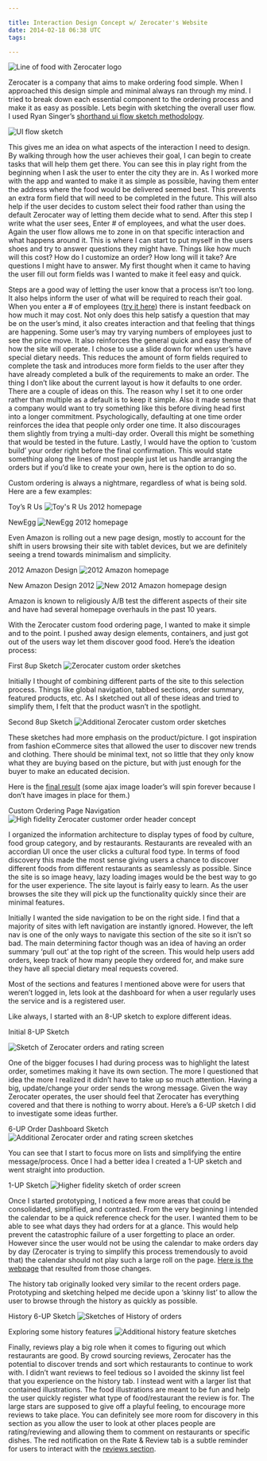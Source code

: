 ```yaml
---

title: Interaction Design Concept w/ Zerocater's Website
date: 2014-02-18 06:38 UTC
tags: 

---
```


![Line of food with Zerocater logo](https://lh3.googleusercontent.com/-ApT42S-sVF0/Tm3W44S8gmI/AAAAAAAAAqg/7sTpUIRdqEQ/s560/zerocater.png)

Zerocater is a company that aims to make ordering food simple. When I approached this design simple and minimal always ran through my mind. I tried to break down each essential component to the ordering process and make it as easy as possible. Lets begin with sketching the overall user flow. I used Ryan Singer’s [shorthand ui flow sketch methodology](http://37signals.com/svn/posts/1926-a-shorthand-for-designing-ui-flows).

![UI flow sketch](https://lh4.googleusercontent.com/-_Q9I5W9r1t0/Tm3ZN6RZ4HI/AAAAAAAAArQ/X6u--uDitaw/s560/2011-09-12_03-04-00_865.jpg)

This gives me an idea on what aspects of the interaction I need to design. By walking through how the user achieves their goal, I can begin to create tasks that will help them get there. You can see this in play right from the beginning when I ask the user to enter the city they are in. As I worked more with the app and wanted to make it as simple as possible, having them enter the address where the food would be delivered seemed best. This prevents an extra form field that will need to be completed in the future. This will also help if the user decides to custom select their food rather than using the default Zerocater way of letting them decide what to send. After this step I write what the user sees, Enter # of employees, and what the user does. Again the user flow allows me to zone in on that specific interaction and what happens around it. This is where I can start to put myself in the users shoes and try to answer questions they might have. Things like how much will this cost? How do I customize an order? How long will it take? Are questions I might have to answer. My first thought when it came to having the user fill out form fields was I wanted to make it feel easy and quick.

Steps are a good way of letting the user know that a process isn’t too long. It also helps inform the user of what will be required to reach their goal. When you enter a # of employees ([try it here](http://severe-mountain-146.heroku.com/)) there is instant feedback on how much it may cost. Not only does this help satisfy a question that may be on the user’s mind, it also creates interaction and that feeling that things are happening. Some user’s may try varying numbers of employees just to see the price move. It also reinforces the general quick and easy theme of how the site will operate. I chose to use a slide down for when user’s have special dietary needs. This reduces the amount of form fields required to complete the task and introduces more form fields to the user after they have already completed a bulk of the requirements to make an order. The thing I don’t like about the current layout is how it defaults to one order. There are a couple of ideas on this. The reason why I set it to one order rather than multiple as a default is to keep it simple. Also it made sense that a company would want to try something like this before diving head first into a longer commitment. Psychologically, defaulting at one time order reinforces the idea that people only order one time. It also discourages them slightly from trying a multi-day order. Overall this might be something that would be tested in the future. Lastly, I would have the option to ‘custom build’ your order right before the final confirmation. This would state something along the lines of most people just let us handle arranging the orders but if you’d like to create your own, here is the option to do so.

Custom ordering is always a nightmare, regardless of what is being sold. Here are a few examples:

Toy’s R Us 
![Toy's R Us 2012 homepage](https://lh6.googleusercontent.com/-m1Ck8wYFroE/Tm5p9SGrQBI/AAAAAAAAAuo/5X9B7DQHZeQ/s560/toysrus.png)

NewEgg
![NewEgg 2012 homepage](https://lh5.googleusercontent.com/-1K0tfANMCGI/Tm5p9Tt9anI/AAAAAAAAAuk/pDnBYxMe0yw/s560/newegg.png)

Even Amazon is rolling out a new page design, mostly to account for the shift in users browsing their site with tablet devices, but we are definitely seeing a trend towards minimalism and simplicity.

2012 Amazon Design
![2012 Amazon homepage](https://lh6.googleusercontent.com/-2or26M99oqk/Tm5vWtLGsGI/AAAAAAAAAvM/FZugpXOIj24/s560/amazonOld.png)

New Amazon Design 2012
![New 2012 Amazon homepage design](https://lh4.googleusercontent.com/-JghNfoneFns/Tm5vWz1ky7I/AAAAAAAAAvQ/BHgyYBRkKU4/s560/amazonNew.png)

Amazon is known to religiously A/B test the different aspects of their site and have had several homepage overhauls in the past 10 years.

With the Zerocater custom food ordering page, I wanted to make it simple and to the point. I pushed away design elements, containers, and just got out of the users way let them discover good food. Here’s the ideation process:

First 8up Sketch 
![Zerocater custom order sketches](https://lh6.googleusercontent.com/-Ubno06MAKbA/Tm3jeMphOTI/AAAAAAAAAtI/DAHYV3Mv6Ko/s560/2011-09-12_03-46-22_266.jpg)

Initially I thought of combining different parts of the site to this selection process. Things like global navigation, tabbed sections, order summary, featured products, etc. As I sketched out all of these ideas and tried to simplify them, I felt that the product wasn’t in the spotlight.

Second 8up Sketch
![Additional Zerocater custom order sketches](https://lh4.googleusercontent.com/-IQpVhHX5xkc/Tm3jUJz2hrI/AAAAAAAAAtA/C1ql73T3C3w/s560/2011-09-12_03-47-03_504.jpg)

These sketches had more emphasis on the product/picture. I got inspiration from fashion eCommerce sites that allowed the user to discover new trends and clothing. There should be minimal text, not so little that they only know what they are buying based on the picture, but with just enough for the buyer to make an educated decision.

Here is the [final result](http://severe-mountain-146.heroku.com/custom) (some ajax image loader’s will spin forever because I don’t have images in place for them.)

Custom Ordering Page Navigation
![High fidelity Zerocater customer order header concept](https://lh4.googleusercontent.com/-wHRoo0j1weg/Tm51RfEdHqI/AAAAAAAAAvk/oyXePdPHx14/s560/zerocatercustom.png)

I organized the information architecture to display types of food by culture, food group category, and by restaurants. Restaurants are revealed with an accordian UI once the user clicks a cultural food type. In terms of food discovery this made the most sense giving users a chance to discover different foods from different restaurants as seamlessly as possible. Since the site is so image heavy, lazy loading images would be the best way to go for the user experience. The site layout is fairly easy to learn. As the user browses the site they will pick up the functionality quickly since their are minimal features.

Initially I wanted the side navigation to be on the right side. I find that a majority of sites with left navigation are instantly ignored. However, the left nav is one of the only ways to navigate this section of the site so it isn’t so bad. The main determining factor though was an idea of having an order summary ‘pull out’ at the top right of the screen. This would help users add orders, keep track of how many people they ordered for, and make sure they have all special dietary meal requests covered.

Most of the sections and features I mentioned above were for users that weren’t logged in, lets look at the dashboard for when a user regularly uses the service and is a registered user.

Like always, I started with an 8-UP sketch to explore different ideas.

Initial 8-UP Sketch 

![Sketch of Zerocater orders and rating screen](https://lh4.googleusercontent.com/-KdvMc_GqGJQ/Tm3khlCCIEI/AAAAAAAAAuM/mROPIwPQeB0/s560/2011-09-12_03-50-09_369.jpg)

One of the bigger focuses I had during process was to highlight the latest order, sometimes making it have its own section. The more I questioned that idea the more I realized it didn’t have to take up so much attention. Having a big, update/change your order sends the wrong message. Given the way Zerocater operates, the user should feel that Zerocater has everything covered and that there is nothing to worry about. Here’s a 6-UP sketch I did to investigate some ideas further.

6-UP Order Dashboard Sketch
![Additional Zerocater order and rating screen sketches](https://lh5.googleusercontent.com/-80a0NdNOHGk/Tm3j2r_APMI/AAAAAAAAAt4/Z_-6sg7o4fU/s560/2011-09-12_03-49-08_122.jpg)

You can see that I start to focus more on lists and simplifying the entire message/process. Once I had a better idea I created a 1-UP sketch and went straight into production.

1-UP Sketch
![Higher fidelity sketch of order screen](https://lh4.googleusercontent.com/-Fj7l4gXb3hk/Tm3j_D1l5xI/AAAAAAAAAuI/znpPu7TJCI8/s560/2011-09-12_03-49-37_833.jpg)

Once I started prototyping, I noticed a few more areas that could be consolidated, simplified, and contrasted. From the very beginning I intended the calendar to be a quick reference check for the user. I wanted them to be able to see what days they had orders for at a glance. This would help prevent the catastrophic failure of a user forgetting to place an order. However since the user would not be using the calendar to make orders day by day (Zerocater is trying to simplify this process tremendously to avoid that) the calendar should not play such a large roll on the page. [Here is the webpage](http://severe-mountain-146.heroku.com/dashboard) that resulted from those changes.

The history tab originally looked very similar to the recent orders page. Prototyping and sketching helped me decide upon a ‘skinny list’ to allow the user to browse through the history as quickly as possible.

History 6-UP Sketch
![Sketches of History of orders](https://lh5.googleusercontent.com/-nFlvH_oJ4Ow/Tm3jn30V8vI/AAAAAAAAAtY/NWkpHOIRuso/s560/2011-09-12_03-48-17_823.jpg)

Exploring some history features
![Additional history feature sketches](https://lh5.googleusercontent.com/-1B7a2P2vqNk/Tm3jvBd_2hI/AAAAAAAAAto/Xs-ekW4Uchk/s560/2011-09-12_03-47-42_119.jpg)

Finally, reviews play a big role when it comes to figuring out which restaurants are good. By crowd sourcing reviews, Zerocater has the potential to discover trends and sort which restaurants to continue to work with. I didn’t want reviews to feel tedious so I avoided the skinny list feel that you experience on the history tab. I instead went with a larger list that contained illustrations. The food illustrations are meant to be fun and help the user quickly register what type of food/restaurant the review is for. The large stars are supposed to give off a playful feeling, to encourage more reviews to take place. You can definitely see more room for discovery in this section as you allow the user to look at other places people are rating/reviewing and allowing them to comment on restaurants or specific dishes. The red notification on the Rate & Review tab is a subtle reminder for users to interact with the [reviews section](http://severe-mountain-146.heroku.com/dashboard).